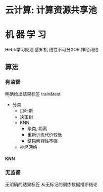 # 云计算: 计算资源共享池

# 机 器 学 习
Hebb学习规则
感知机
线性不可分XOR
神经网络

## 算法

### 有监督
明确给出结果标签
train&test

* 分类
    * 贝叶斯
    * 决策树
    * KNN
      * 聚类, 距离
      * 重新训练代价较低
      * 结果解释性不强
    * 神经网络
#### KNN

### 无监督
无明确的结果标签
从无标记的训练数据推断结论
